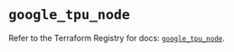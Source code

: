 # `google_tpu_node`

Refer to the Terraform Registry for docs: [`google_tpu_node`](https://registry.terraform.io/providers/hashicorp/google-beta/5.42.0/docs/resources/google_tpu_node).
